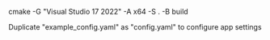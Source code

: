 cmake -G "Visual Studio 17 2022" -A x64 -S . -B build

Duplicate "example_config.yaml" as "config.yaml" to configure app settings
